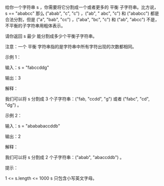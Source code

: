 给你一个字符串 s ，你需要将它分割成一个或者更多的 平衡 子字符串。比方说，s == "ababcc" 那么 ("abab", "c", "c") ，("ab", "
abc", "c") 和 ("ababcc") 都是合法分割，但是 ("a", "bab", "cc") ，("aba", "bc", "c") 和 ("ab", "abcc") 不是，不平衡的子字符串用粗体表示。

请你返回 s 最少 能分割成多少个平衡子字符串。

注意：一个 平衡 字符串指的是字符串中所有字符出现的次数都相同。

示例 1：

输入：s = "fabccddg"

输出：3

解释：

我们可以将 s 分割成 3 个子字符串：("fab, "ccdd", "g") 或者 ("fabc", "cd", "dg") 。

示例 2：

输入：s = "abababaccddb"

输出：2

解释：

我们可以将 s 分割成 2 个子字符串：("abab", "abaccddb") 。

提示：

1 <= s.length <= 1000
s 只包含小写英文字母。
